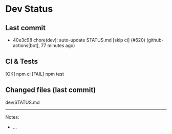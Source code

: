 # Dev Status

## Last commit
- 40e3c98 chore(dev): auto-update STATUS.md [skip ci] (#620) (github-actions[bot], 77 minutes ago)
## CI & Tests
[OK] npm ci
[FAIL] npm test

## Changed files (last commit)
dev/STATUS.md

---
Notes:
- ...
